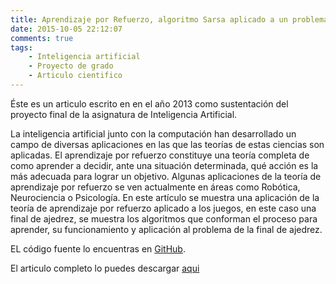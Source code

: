 ```yaml
---
title: Aprendizaje por Refuerzo, algoritmo Sarsa aplicado a un problema de Ajedrez
date: 2015-10-05 22:12:07
comments: true
tags: 
    - Inteligencia artificial
    - Proyecto de grado
    - Articulo cientifico
---
```


Éste es un articulo escrito en en el año 2013 como sustentación del proyecto final de la asignatura de Inteligencia Artificial.

La inteligencia artificial junto con la computación han desarrollado un campo de diversas aplicaciones en las que las teorías de estas ciencias son aplicadas. El aprendizaje por refuerzo constituye una teoría completa de como aprender a decidir, ante una situación determinada, qué acción es la más adecuada para lograr un objetivo. Algunas aplicaciones de la teoría de aprendizaje por refuerzo se ven actualmente en áreas como Robótica, Neurociencia o Psicología.
En este artículo se muestra una aplicación de la teoría de aprendizaje por refuerzo aplicado a los juegos, en este caso una final de ajedrez, se muestra los algoritmos que conforman el proceso para aprender, su funcionamiento y aplicación al problema de la final de ajedrez.

EL código fuente lo encuentras en [GitHub](https://github.com/camilortte/AjedrezSarsa).

El articulo completo lo puedes descargar [aqui](https://www.dropbox.com/s/rvhskxibdvoyxdd/ArticuloFinalMio.pdf?dl=0)
<!-- end -->